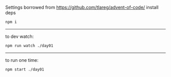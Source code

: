 Settings borrowed from https://github.com/tlareg/advent-of-code/
install deps

```sh
npm i
```

---

to dev watch:

```sh
npm run watch ./day01
```

---

to run one time:

```sh
npm start ./day01
```
